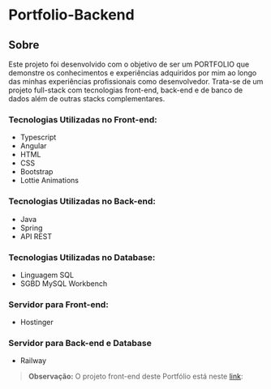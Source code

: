 # Portfolio-Backend

## Sobre

Este projeto foi desenvolvido com o objetivo de ser um PORTFOLIO que demonstre os conhecimentos e experiências adquiridos por mim ao longo das minhas experiências profissionais como desenvolvedor. 
Trata-se de um projeto full-stack com tecnologias front-end, back-end e de banco de dados além de outras stacks complementares.

### Tecnologias Utilizadas no Front-end:

- Typescript
- Angular
- HTML
- CSS
- Bootstrap
- Lottie Animations

### Tecnologias Utilizadas no Back-end:

- Java
- Spring
- API REST

### Tecnologias Utilizadas no Database:

- Linguagem SQL
- SGBD MySQL Workbench

### Servidor para Front-end:

- Hostinger

### Servidor para Back-end e Database

- Railway

> **Observação:** O projeto front-end deste Portfólio está neste [link](https://github.com/ricardoalves21/Portfolio-Frontend): 
